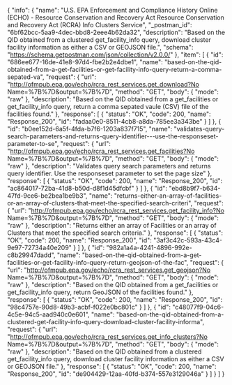 {
  "info": {
    "name": "U.S. EPA Enforcement and Compliance History Online (ECHO) - Resource Conservation and Recovery Act  Resource Conservation and Recovery Act (RCRA) Info Clusters Service",
    "_postman_id": "6bf62bcc-5aa9-4dec-bbd8-2eee4b62da32",
    "description": "Based on the QID obtained from a clustered get_facility_info query, download cluster facility information as either a CSV or GEOJSON file.",
    "schema": "https://schema.getpostman.com/json/collection/v2.0.0/"
  },
  "item": [
    {
      "id": "686ee677-16de-41e8-97d4-fbe2b2e4dbe1",
      "name": "based-on-the-qid-obtained-from-a-get-facilities-or-get-facility-info-query-return-a-comma-sepated-va",
      "request": {
        "url": "http://ofmpub.epa.gov/echo/rcra_rest_services.get_download?No Name=%7B%7D&output=%7B%7D",
        "method": "GET",
        "body": {
          "mode": "raw"
        },
        "description": "Based on the QID obtained from a get_facilities or get_facility_info query, return a comma sepated vaule (CSV) file of the facilities found."
      },
      "response": [
        {
          "status": "OK",
          "code": 200,
          "name": "Response_200",
          "id": "fadaa0e0-8511-4cb8-a8da-785ee3a343be"
        }
      ]
    },
    {
      "id": "b0ee152d-6a5f-4fda-b7f6-1203a837f715",
      "name": "validates-query-search-parameters-and-returns-query-identifier---use-the-responseset-parameter-to-se",
      "request": {
        "url": "http://ofmpub.epa.gov/echo/rcra_rest_services.get_facilities?No Name=%7B%7D&output=%7B%7D",
        "method": "GET",
        "body": {
          "mode": "raw"
        },
        "description": "Validates query search parameters and returns query identifier.  Use the responseset parameter to set the page size"
      },
      "response": [
        {
          "status": "OK",
          "code": 200,
          "name": "Response_200",
          "id": "ac864017-72ba-41d8-b50d-d8f1d45dfcbf"
        }
      ]
    },
    {
      "id": "ebd8b9f7-b634-47fd-9ce6-be2bea1be9b3",
      "name": "returns-either-an-array-of-facilities-or-an-array-of-clusters-that-meet-the-specified-search-criteri",
      "request": {
        "url": "http://ofmpub.epa.gov/echo/rcra_rest_services.get_facility_info?No Name=%7B%7D&output=%7B%7D",
        "method": "GET",
        "body": {
          "mode": "raw"
        },
        "description": "Returns either an array of Facilities or an array of Clusters that meet the specified search criteria."
      },
      "response": [
        {
          "status": "OK",
          "code": 200,
          "name": "Response_200",
          "id": "3af3c42c-593a-43c4-9e97-72734a40e209"
        }
      ]
    },
    {
      "id": "982a1a4a-4241-4896-992e-c8b29947dadd",
      "name": "based-on-the-qid-obtained-from-a-get-facilities-or-get-facility-info-query-return-geojson-of-the-fac",
      "request": {
        "url": "http://ofmpub.epa.gov/echo/rcra_rest_services.get_geojson?No Name=%7B%7D&output=%7B%7D",
        "method": "GET",
        "body": {
          "mode": "raw"
        },
        "description": "Based on the QID obtained from a get_facilities or get_facility_info query, return GeoJSON of the facilities found."
      },
      "response": [
        {
          "status": "OK",
          "code": 200,
          "name": "Response_200",
          "id": "98c4757e-90d8-49b3-acbf-f022e0bc801c"
        }
      ]
    },
    {
      "id": "c48077f9-04c6-4c5e-94c5-aad940c0e601",
      "name": "based-on-the-qid-obtained-from-a-clustered-get-facility-info-query-download-cluster-facility-informa",
      "request": {
        "url": "http://ofmpub.epa.gov/echo/rcra_rest_services.get_info_clusters?No Name=%7B%7D&output=%7B%7D",
        "method": "GET",
        "body": {
          "mode": "raw"
        },
        "description": "Based on the QID obtained from a clustered get_facility_info query, download cluster facility information as either a CSV or GEOJSON file."
      },
      "response": [
        {
          "status": "OK",
          "code": 200,
          "name": "Response_200",
          "id": "de904429-12aa-40fd-b374-557e3129046a"
        }
      ]
    }
  ]
}